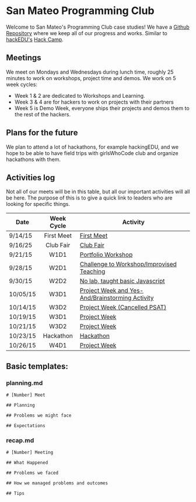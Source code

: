 # San Mateo Programming Club

Welcome to San Mateo's Programming Club case studies! We have a
[Github Repository](https://github.com/SMHS-Programming/club/tree/70c64404331b85369d098da277f473424a14273b)
where we keep all of our progress and works. Similar to
[hackEDU's](https://github/hackedu/hackedu)
[Hack Camp](https://github.com/hackedu/hack-camp).

## Meetings

We meet on Mondays and Wednesdays during lunch time, roughly 25 minutes to work
on workshops, project time and demos. We work on 5 week cycles:

- Week 1 & 2 are dedicated to Workshops and Learning.
- Week 3 & 4 are for hackers to work on projects with their partners
- Week 5 is Demo Week, everyone ships their projects and demos them to the
  rest of the hackers.

## Plans for the future

We plan to attend a lot of hackathons, for example hackingEDU, and we hope to
be able to have field trips with girlsWhoCode club and organize hackathons with
them.

## Activities log

Not all of our meets will be in this table, but all our important activities
will all be here. The purpose of this is to give a quick link to leaders who
are looking for specific things.

| Date     | Week Cycle | Activity                                                             |
| -------- | :--------: | -------------------------------------------------------------------- |
| 9/14/15  | First Meet | [First Meet](2015-09-14_first_meet)                                  |
| 9/16/25  | Club Fair  | [Club Fair](2015-09-16_club_fair)                                    |
| 9/21/15  | W1D1       | [Portfolio Workshop](2015-09-21_meet_2)                              |
| 9/28/15  | W2D1       | [Challenge to Workshop/Improvised Teaching](2015-09-28_meet_4)       |
| 9/30/15  | W2D2       | [No lab, taught basic Javascript](2015-09-30_meet_5)                 |
| 10/05/15 | W3D1       | [Project Week and Yes-And/Brainstorming Activity](2015-10-05_meet_6) |
| 10/14/15 | W3D2       | [Project Week (Cancelled PSAT)](2015-10-14_meet_7_cancelled)         |
| 10/19/15 | W3D1       | [Project Week](2015_10_19_meet_7)                                    |
| 10/21/15 | W3D2       | [Project Week](2015_10_21_meet_8)                                    |
| 10/23/15 | Hackathon  | [Hackathon](2015_10_23-25_HackingEDU)                                |
| 10/26/15 | W4D1       | [Project Week](2015_10-26_meet_9)                                    |

## Basic templates:

### planning.md

```
# [Number] Meet

## Planning

## Problems we might face

## Expectations
```

### recap.md

```
# [Number] Meeting

## What Happened

## Problems we faced

## How we managed problems and outcomes

## Tips
```
